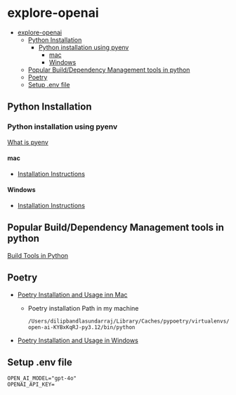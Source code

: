 # explore-openai

- [explore-openai](#explore-openai)
  - [Python Installation](#python-installation)
    - [Python installation using pyenv](#python-installation-using-pyenv)
      - [mac](#mac)
      - [Windows](#windows)
  - [Popular Build/Dependency Management tools in python](#popular-builddependency-management-tools-in-python)
  - [Poetry](#poetry)
  - [Setup .env file](#setup-env-file)

## Python Installation

### Python installation using pyenv

[What is pyenv](https://chatgpt.com/share/af70c8b1-1410-4bdb-843d-765dc0c344d6)

#### mac

- [Installation Instructions](https://chatgpt.com/share/2a4177fb-6685-47a9-b8cb-853dcddd440b)

#### Windows

- [Installation Instructions](https://chatgpt.com/share/4700f100-0afb-456d-9814-8f7f78d533f5)

## Popular Build/Dependency Management tools in python 

[Build Tools in Python](https://chatgpt.com/share/4802326b-4beb-4948-89c3-27557eeacdf7)

## Poetry 

- [Poetry Installation and Usage inn Mac](https://chatgpt.com/share/b78da5c8-09c7-4892-8bb7-9dab2f5391dc)
  - Poetry installation Path in my machine 
    ```
    /Users/dilipbandlasundarraj/Library/Caches/pypoetry/virtualenvs/explore-open-ai-KYBxKqRJ-py3.12/bin/python
    ```

- [Poetry Installation and Usage in Windows](https://chatgpt.com/share/a4313c86-9f65-4b14-b970-220f170102b8)

## Setup .env file

```
OPEN_AI_MODEL="gpt-4o"
OPENAI_API_KEY=
```